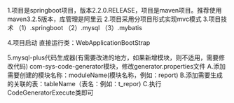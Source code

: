 1.项目是springboot项目，版本2.2.0.RELEASE，项目是maven项目。推荐使用maven3.2.5版本，库管理是阿里云
2.项目采用分项目形式实现mvc模式
3.项目技术
  （1）.springboot
  （2）.mysql
  （3）.mybatis
  
 4.项目启动 
  直接运行类：WebApplicationBootStrap


5.mysql-plus代码生成器(有需要改进的地方，如果新增模块，则不适用，需要修改代码)
com-sys-code-generator模块，修改generator.properties文件
  A.添加需要创建的模块名称：moduleName(模块名称，例如：report)
  B.添加需要生成的关联的表：tableName（表名：例如：t_repor)
  C.执行CodeGeneratorExecute类即可
